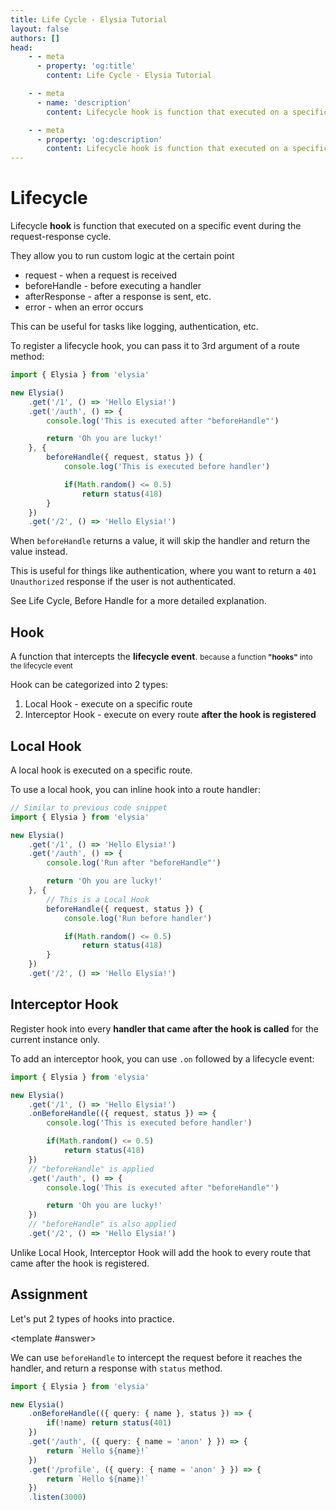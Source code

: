 ```yaml
---
title: Life Cycle - Elysia Tutorial
layout: false
authors: []
head:
    - - meta
      - property: 'og:title'
        content: Life Cycle - Elysia Tutorial

    - - meta
      - name: 'description'
        content: Lifecycle hook is function that executed on a specific event during the request-response cycle.

    - - meta
      - property: 'og:description'
        content: Lifecycle hook is function that executed on a specific event during the request-response cycle.
---
```


<script setup lang="ts">
import { Elysia } from 'elysia'

import Editor from '../../../components/xiao/playground/playground.vue'
import DocLink from '../../../components/xiao/doc-link/doc-link.vue'

import { code, testcases } from './data'
</script>

<Editor :code="code" :testcases="testcases">

# Lifecycle

Lifecycle **hook** is function that executed on a specific event during the request-response cycle.

They allow you to run custom logic at the certain point
- <DocLink href="/essential/life-cycle#request">request</DocLink> - when a request is received
- <DocLink href="/essential/life-cycle#before-handle">beforeHandle</DocLink> - before executing a handler
- <DocLink href="/essential/life-cycle#after-response">afterResponse</DocLink> - after a response is sent, etc.
- <DocLink href="/essential/life-cycle#on-error-error-handling">error</DocLink> - when an error occurs

This can be useful for tasks like logging, authentication, etc.

To register a lifecycle hook, you can pass it to 3rd argument of a route method:

```typescript
import { Elysia } from 'elysia'

new Elysia()
	.get('/1', () => 'Hello Elysia!')
	.get('/auth', () => {
		console.log('This is executed after "beforeHandle"')

		return 'Oh you are lucky!'
	}, {
		beforeHandle({ request, status }) {
			console.log('This is executed before handler')

			if(Math.random() <= 0.5)
				return status(418)
		}
	})
	.get('/2', () => 'Hello Elysia!')
```

When `beforeHandle` returns a value, it will skip the handler and return the value instead.

This is useful for things like authentication, where you want to return a `401 Unauthorized` response if the user is not authenticated.

See <DocLink href="/essential/life-cycle">Life Cycle</DocLink>, <DocLink href="/essential/life-cycle#before-handle">Before Handle</DocLink> for a more detailed explanation.

## Hook

A function that intercepts the **lifecycle event**. <small>because a function **"hooks"** into the lifecycle event</small>

Hook can be categorized into 2 types:

1. <DocLink href="/essential/life-cycle#local-hook">Local Hook</DocLink> - execute on a specific route
2. <DocLink href="/essential/life-cycle#interceptor-hook">Interceptor Hook</DocLink> - execute on every route **after the hook is registered**

## Local Hook

A local hook is executed on a specific route.

To use a local hook, you can inline hook into a route handler:

```typescript
// Similar to previous code snippet
import { Elysia } from 'elysia'

new Elysia()
	.get('/1', () => 'Hello Elysia!')
	.get('/auth', () => {
		console.log('Run after "beforeHandle"')

		return 'Oh you are lucky!'
	}, {
		// This is a Local Hook
		beforeHandle({ request, status }) {
			console.log('Run before handler')

			if(Math.random() <= 0.5)
				return status(418)
		}
	})
	.get('/2', () => 'Hello Elysia!')
```

## Interceptor Hook

Register hook into every **handler that came after the hook is called** for the current instance only.

To add an interceptor hook, you can use `.on` followed by a lifecycle event:

```typescript
import { Elysia } from 'elysia'

new Elysia()
	.get('/1', () => 'Hello Elysia!')
	.onBeforeHandle(({ request, status }) => {
		console.log('This is executed before handler')

		if(Math.random() <= 0.5)
			return status(418)
	})
	// "beforeHandle" is applied
	.get('/auth', () => {
		console.log('This is executed after "beforeHandle"')

		return 'Oh you are lucky!'
	})
	// "beforeHandle" is also applied
	.get('/2', () => 'Hello Elysia!')
```

Unlike Local Hook, Interceptor Hook will add the hook to every route that came after the hook is registered.

## Assignment

Let's put 2 types of hooks into practice.

<template #answer>

We can use `beforeHandle` to intercept the request before it reaches the handler, and return a response with `status` method.

```typescript
import { Elysia } from 'elysia'

new Elysia()
	.onBeforeHandle(({ query: { name }, status }) => {
		if(!name) return status(401)
	})
	.get('/auth', ({ query: { name = 'anon' } }) => {
		return `Hello ${name}!`
	})
	.get('/profile', ({ query: { name = 'anon' } }) => {
		return `Hello ${name}!`
	})
	.listen(3000)
```

</template>

</Editor>
